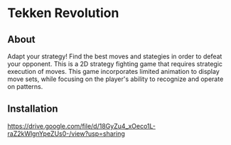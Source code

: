# **Tekken Revolution**

## About
Adapt your strategy! Find the best moves and stategies in order to defeat your opponent. 
This is a 2D strategy fighting game that requires strategic execution of moves. 
This game incorporates limited animation to display move sets, while focusing on the player's ability to recognize and operate on patterns.



## Installation

https://drive.google.com/file/d/18GyZu4_xOeco1L-raZ2kWlgnYpeZUs0-/view?usp=sharing



